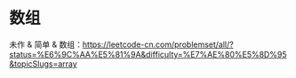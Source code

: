 # 数组

未作 & 简单 & 数组：https://leetcode-cn.com/problemset/all/?status=%E6%9C%AA%E5%81%9A&difficulty=%E7%AE%80%E5%8D%95&topicSlugs=array
